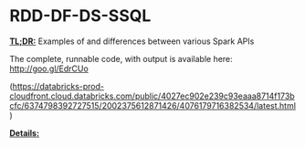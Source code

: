 # RDD-DF-DS-SSQL
<b><u>TL;DR:</b></u> 
Examples of and differences between various Spark APIs

The complete, runnable code, with output is available here: http://goo.gl/EdrCUo

(https://databricks-prod-cloudfront.cloud.databricks.com/public/4027ec902e239c93eaaa8714f173bcfc/6374798392727515/2002375612871426/4076179716382534/latest.html)

<b><u>Details:</b></u>

